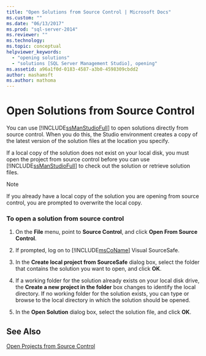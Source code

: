 ```yaml
---
title: "Open Solutions from Source Control | Microsoft Docs"
ms.custom: ""
ms.date: "06/13/2017"
ms.prod: "sql-server-2014"
ms.reviewer: ""
ms.technology:
ms.topic: conceptual
helpviewer_keywords: 
  - "opening solutions"
  - "solutions [SQL Server Management Studio], opening"
ms.assetid: a96a1f0d-0183-4587-a3b0-4598309cbdd2
author: mashamsft
ms.author: mathoma
---
```

# Open Solutions from Source Control
  You can use [!INCLUDE[ssManStudioFull](../includes/ssmanstudiofull-md.md)] to open solutions directly from source control. When you do this, the Studio environment creates a copy of the latest version of the solution files at the location you specify.  
  
 If a local copy of the solution does not exist on your local disk, you must open the project from source control before you can use [!INCLUDE[ssManStudioFull](../includes/ssmanstudiofull-md.md)] to check out the solution or retrieve solution files.  
  
> [!NOTE]  
>  If you already have a local copy of the solution you are opening from source control, you are prompted to overwrite the local copy.  
  
### To open a solution from source control  
  
1.  On the **File** menu, point to **Source Control**, and click **Open From Source Control**.  
  
2.  If prompted, log on to [!INCLUDE[msCoName](../includes/msconame-md.md)] Visual SourceSafe.  
  
3.  In the **Create local project from SourceSafe** dialog box, select the folder that contains the solution you want to open, and click **OK**.  
  
4.  If a working folder for the solution already exists on your local disk drive, the **Create a new project in the folder** box changes to identify the local directory. If no working folder for the solution exists, you can type or browse to the local directory in which the solution should be opened.  
  
5.  In the **Open Solution** dialog box, select the solution file, and click **OK**.  
  
## See Also  
 [Open Projects from Source Control](../../2014/database-engine/open-projects-from-source-control.md)  
  
  
